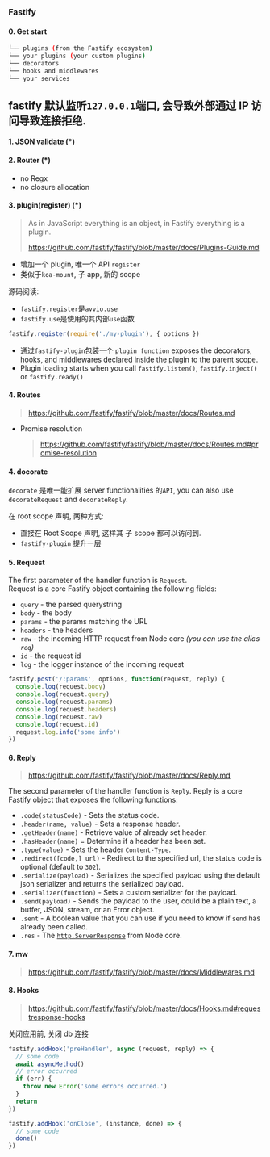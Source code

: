 ### Fastify

#### 0. Get start

```sh
└── plugins (from the Fastify ecosystem)
└── your plugins (your custom plugins)
└── decorators
└── hooks and middlewares
└── your services
```

## fastify 默认监听`127.0.0.1`端口, 会导致外部通过 IP 访问导致连接拒绝.

#### 1. JSON validate (\*)

#### 2. Router (\*)

* no Regx
* no closure allocation

#### 3. plugin(register) (\*)

> As in JavaScript everything is an object, in Fastify everything is a plugin.
>
> https://github.com/fastify/fastify/blob/master/docs/Plugins-Guide.md

* 增加一个 plugin, 唯一个 API `register`
* 类似于`koa-mount`, 子 app, 新的 scope

源码阅读:

* `fastify.register`是`avvio.use`
* `fastify.use`是使用的其内部`use`函数

```js
fastify.register(require('./my-plugin'), { options })
```

* 通过`fastify-plugin`包装一个 `plugin function` exposes the decorators, hooks, and middlewares declared inside the plugin to the parent scope.
* Plugin loading starts when you call `fastify.listen()`, `fastify.inject()` or `fastify.ready()`

#### 4. Routes

> https://github.com/fastify/fastify/blob/master/docs/Routes.md

* Promise resolution
  > https://github.com/fastify/fastify/blob/master/docs/Routes.md#promise-resolution

#### 4. docorate

`decorate` 是唯一能扩展 server functionalities 的`API`, you can also use `decorateRequest` and `decorateReply`.

在 root scope 声明, 两种方式:

* 直接在 Root Scope 声明, 这样其 子 scope 都可以访问到.
* `fastify-plugin` 提升一层

#### 5. Request

The first parameter of the handler function is `Request`.<br>
Request is a core Fastify object containing the following fields:

* `query` - the parsed querystring
* `body` - the body
* `params` - the params matching the URL
* `headers` - the headers
* `raw` - the incoming HTTP request from Node core _(you can use the alias `req`)_
* `id` - the request id
* `log` - the logger instance of the incoming request

```js
fastify.post('/:params', options, function(request, reply) {
  console.log(request.body)
  console.log(request.query)
  console.log(request.params)
  console.log(request.headers)
  console.log(request.raw)
  console.log(request.id)
  request.log.info('some info')
})
```

#### 6. Reply

> https://github.com/fastify/fastify/blob/master/docs/Reply.md

The second parameter of the handler function is `Reply`.
Reply is a core Fastify object that exposes the following functions:

* `.code(statusCode)` - Sets the status code.
* `.header(name, value)` - Sets a response header.
* `.getHeader(name)` - Retrieve value of already set header.
* `.hasHeader(name)` = Determine if a header has been set.
* `.type(value)` - Sets the header `Content-Type`.
* `.redirect([code,] url)` - Redirect to the specified url, the status code is optional (default to `302`).
* `.serialize(payload)` - Serializes the specified payload using the default json serializer and returns the serialized payload.
* `.serializer(function)` - Sets a custom serializer for the payload.
* `.send(payload)` - Sends the payload to the user, could be a plain text, a buffer, JSON, stream, or an Error object.
* `.sent` - A boolean value that you can use if you need to know if `send` has already been called.
* `.res` - The [`http.ServerResponse`](https://nodejs.org/dist/latest/docs/api/http.html#http_class_http_serverresponse) from Node core.

#### 7. mw

> https://github.com/fastify/fastify/blob/master/docs/Middlewares.md

#### 8. Hooks

> https://github.com/fastify/fastify/blob/master/docs/Hooks.md#requestresponse-hooks

关闭应用前, 关闭 db 连接

```js
fastify.addHook('preHandler', async (request, reply) => {
  // some code
  await asyncMethod()
  // error occurred
  if (err) {
    throw new Error('some errors occurred.')
  }
  return
})

fastify.addHook('onClose', (instance, done) => {
  // some code
  done()
})
```
